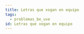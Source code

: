 ```yaml
---
title: Letras que xogan en equipo
tags:
  - problemas_be_uve
id: Letras que xogan en equipo
---
```


